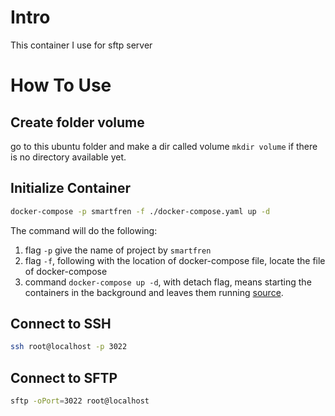 # Intro

This container I use for sftp server

# How To Use

## Create folder volume

go to this ubuntu folder and make a dir called volume `mkdir volume` if there is no directory available yet.

## Initialize Container

```sh
docker-compose -p smartfren -f ./docker-compose.yaml up -d
```

The command will do the following:
1. flag `-p` give the name of project by `smartfren`
2. flag `-f`, following with the location of docker-compose file, locate the file of docker-compose
3. command `docker-compose up -d`, with detach flag, means starting the containers in the background and leaves them running [source](https://docs.docker.com/engine/reference/commandline/compose_up/).



## Connect to SSH

```sh
ssh root@localhost -p 3022
```

## Connect to SFTP

```sh
sftp -oPort=3022 root@localhost
```
